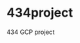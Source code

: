 # 434project
434 GCP project


[![<CircleCI>](https://circleci.com/<gh>/<djs21905>/<myrepo>.svg?style=svg)](https://app.circleci.com/pipelines/github/djs21905/myrepo)
